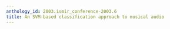 ```yaml
---
anthology_id: 2003.ismir_conference-2003.6
title: An SVM-based classification approach to musical audio
---
```

